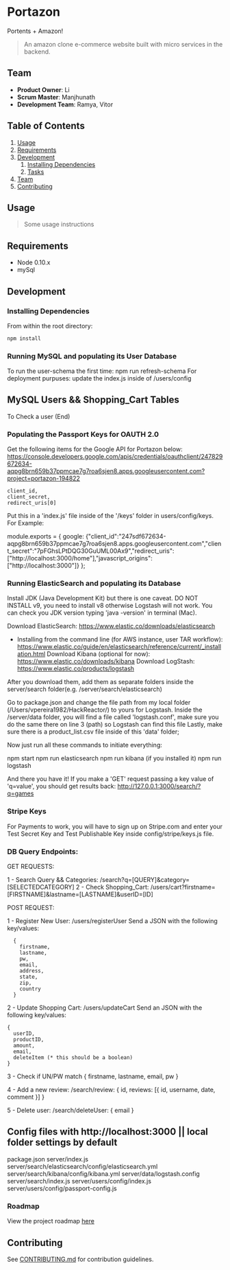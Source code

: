 # Portazon
Portents + Amazon!

> An amazon clone e-commerce website built with micro services in the backend.

## Team

  - __Product Owner__: Li
  - __Scrum Master__: Manjhunath
  - __Development Team__: Ramya, Vitor

## Table of Contents

1. [Usage](#Usage)
1. [Requirements](#requirements)
1. [Development](#development)
    1. [Installing Dependencies](#installing-dependencies)
    1. [Tasks](#tasks)
1. [Team](#team)
1. [Contributing](#contributing)

## Usage

> Some usage instructions

## Requirements

- Node 0.10.x
- mySql

## Development

### Installing Dependencies

From within the root directory:

```sh
npm install
```

### Running MySQL and populating its User Database

To run the user-schema the first time: npm run refresh-schema
For deployment purpuses: update the index.js inside of /users/config

## MySQL Users && Shopping_Cart Tables

To Check a user (End)


### Populating the Passport Keys for OAUTH 2.0

Get the following items for the Google API for Portazon below:
https://console.developers.google.com/apis/credentials/oauthclient/247829672634-aqpg8brn659b37ppmcae7g7roa6sjen8.apps.googleusercontent.com?project=portazon-194822

    client_id,
    client_secret,
    redirect_uris[0]

Put this in a 'index.js' file inside of the '/keys' folder in users/config/keys. For Example:

module.exports = {
  google: {"client_id":"247sdf672634-aqpg8brn659b37ppmcae7g7roa6sjen8.apps.googleusercontent.com","client_secret":"7pFGhsLPtDQG30GuUML00Ax9","redirect_uris":["http://localhost:3000/home"],"javascript_origins":["http://localhost:3000"]}
};

### Running ElasticSearch and populating its Database

Install JDK (Java Development Kit) but there is one caveat. DO NOT INSTALL v9, you need to install v8 otherwise Logstash will not work. You can check you JDK version typing 'java -version' in terminal (Mac).

Download ElasticSearch: https://www.elastic.co/downloads/elasticsearch
* Installing from the command line (for AWS instance, user TAR workflow): https://www.elastic.co/guide/en/elasticsearch/reference/current/_installation.html
Download Kibana (optional for now): https://www.elastic.co/downloads/kibana
Download LogStash: https://www.elastic.co/products/logstash

After you download them, add them as separate folders inside the server/search folder(e.g. /server/search/elasticsearch)

Go to package.json and change the file path from my local folder (/Users/vpereira1982/HackReactor/) to yours for Logstash.
Inside the /server/data folder, you will find a file called 'logstash.conf', make sure you do the same there on line 3 (path) so Logstash can find this file
Lastly, make sure there is a product_list.csv file inside of this 'data' folder;

Now just run all these commands to initiate everything:

npm start
npm run elasticsearch
npm run kibana (if you installed it)
npm run logstash

And there you have it! If you make a 'GET' request passing a key value of 'q=value', you should get results back: http://127.0.0.1:3000/search/?q=games

### Stripe Keys

For Payments to work, you will have to sign up on Stripe.com and enter your Test Secret Key and Test Publishable Key inside config/stripe/keys.js file.

### DB Query Endpoints:

  GET REQUESTS:

  1 - Search Query && Categories: /search?q=[QUERY]&category=[SELECTEDCATEGORY]
  2 - Check Shopping_Cart: /users/cart?firstname=[FIRSTNAME]&lastname=[LASTNAME]&userID=[ID]

  POST REQUEST:

  1 - Register New User: /users/registerUser
    Send a JSON with the following key/values:

      {
        firstname,
        lastname,
        pw,
        email,
        address,
        state,
        zip,
        country
      }

  2 - Update Shopping Cart: /users/updateCart
    Send an JSON with the following key/values:

    {
      userID,
      productID,
      amount,
      email,
      deleteItem (* this should be a boolean)
    }

  3 - Check if UN/PW match
    {
      firstname,
      lastname,
      email,
      pw
    }

  4 - Add a new review: /search/review:
  {
    id,
    reviews: [{
      id,
      username,
      date,
      comment
    }]
  }

  5 - Delete user: /search/deleteUser:
  {
    email
  }

## Config files with http://localhost:3000 || local folder settings by default
package.json
server/index.js
server/search/elasticsearch/config/elasticsearch.yml
server/search/kibana/config/kibana.yml
server/data/logstash.config
server/search/index.js
server/users/config/index.js
server/users/config/passport-config.js




### Roadmap

View the project roadmap [here](LINK_TO_PROJECT_ISSUES)

## Contributing

See [CONTRIBUTING.md](_CONTRIBUTING.md) for contribution guidelines.
